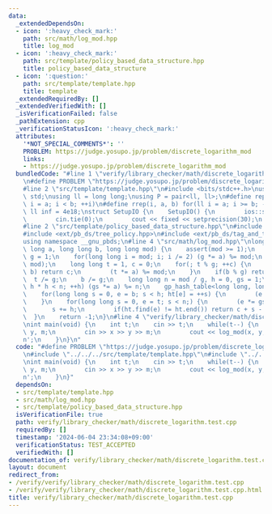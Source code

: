 ```yaml
---
data:
  _extendedDependsOn:
  - icon: ':heavy_check_mark:'
    path: src/math/log_mod.hpp
    title: log_mod
  - icon: ':heavy_check_mark:'
    path: src/template/policy_based_data_structure.hpp
    title: policy_based_data_structure
  - icon: ':question:'
    path: src/template/template.hpp
    title: template
  _extendedRequiredBy: []
  _extendedVerifiedWith: []
  _isVerificationFailed: false
  _pathExtension: cpp
  _verificationStatusIcon: ':heavy_check_mark:'
  attributes:
    '*NOT_SPECIAL_COMMENTS*': ''
    PROBLEM: https://judge.yosupo.jp/problem/discrete_logarithm_mod
    links:
    - https://judge.yosupo.jp/problem/discrete_logarithm_mod
  bundledCode: "#line 1 \"verify/library_checker/math/discrete_logarithm.test.cpp\"\
    \n#define PROBLEM \"https://judge.yosupo.jp/problem/discrete_logarithm_mod\"\n\
    #line 2 \"src/template/template.hpp\"\n#include <bits/stdc++.h>\nusing namespace\
    \ std;\nusing ll = long long;\nusing P = pair<ll, ll>;\n#define rep(i, a, b) for(ll\
    \ i = a; i < b; ++i)\n#define rrep(i, a, b) for(ll i = a; i >= b; --i)\nconstexpr\
    \ ll inf = 4e18;\nstruct SetupIO {\n    SetupIO() {\n        ios::sync_with_stdio(0);\n\
    \        cin.tie(0);\n        cout << fixed << setprecision(30);\n    }\n} setup_io;\n\
    #line 2 \"src/template/policy_based_data_structure.hpp\"\n#include <ext/pb_ds/assoc_container.hpp>\n\
    #include <ext/pb_ds/tree_policy.hpp>\n#include <ext/pb_ds/tag_and_trait.hpp>\n\
    using namespace __gnu_pbds;\n#line 4 \"src/math/log_mod.hpp\"\nlong long log_mod(long\
    \ long a, long long b, long long mod) {\n    assert(mod >= 1);\n    long long\
    \ g = 1;\n    for(long long i = mod; i; i /= 2) (g *= a) %= mod;\n    g = gcd(g,\
    \ mod);\n    long long t = 1, c = 0;\n    for(; t % g; ++c) {\n        if(t ==\
    \ b) return c;\n        (t *= a) %= mod;\n    }\n    if(b % g) return -1;\n  \
    \  t /= g;\n    b /= g;\n    long long n = mod / g, h = 0, gs = 1;\n    for(;\
    \ h * h < n; ++h) (gs *= a) %= n;\n    gp_hash_table<long long, long long> ht;\n\
    \    for(long long s = 0, e = b; s < h; ht[e] = ++s) {\n        (e *= a) %= n;\n\
    \    }\n    for(long long s = 0, e = t; s < n;) {\n        (e *= gs) %= n;\n \
    \       s += h;\n        if(ht.find(e) != ht.end()) return c + s - ht[e];\n  \
    \  }\n    return -1;\n}\n#line 4 \"verify/library_checker/math/discrete_logarithm.test.cpp\"\
    \nint main(void) {\n    int t;\n    cin >> t;\n    while(t--) {\n        ll x,\
    \ y, m;\n        cin >> x >> y >> m;\n        cout << log_mod(x, y, m) << '\\\
    n';\n    }\n}\n"
  code: "#define PROBLEM \"https://judge.yosupo.jp/problem/discrete_logarithm_mod\"\
    \n#include \"../../../src/template/template.hpp\"\n#include \"../../../src/math/log_mod.hpp\"\
    \nint main(void) {\n    int t;\n    cin >> t;\n    while(t--) {\n        ll x,\
    \ y, m;\n        cin >> x >> y >> m;\n        cout << log_mod(x, y, m) << '\\\
    n';\n    }\n}"
  dependsOn:
  - src/template/template.hpp
  - src/math/log_mod.hpp
  - src/template/policy_based_data_structure.hpp
  isVerificationFile: true
  path: verify/library_checker/math/discrete_logarithm.test.cpp
  requiredBy: []
  timestamp: '2024-06-04 23:34:08+09:00'
  verificationStatus: TEST_ACCEPTED
  verifiedWith: []
documentation_of: verify/library_checker/math/discrete_logarithm.test.cpp
layout: document
redirect_from:
- /verify/verify/library_checker/math/discrete_logarithm.test.cpp
- /verify/verify/library_checker/math/discrete_logarithm.test.cpp.html
title: verify/library_checker/math/discrete_logarithm.test.cpp
---
```


